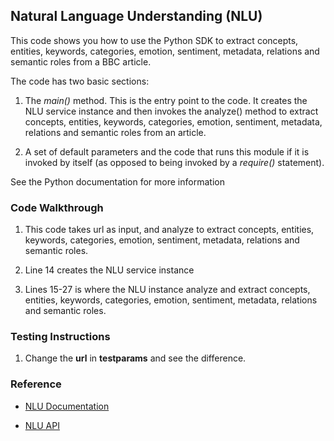 ## Natural Language Understanding (NLU)

This code shows you how to use the Python SDK to extract concepts, entities, keywords, categories, emotion, sentiment, metadata, relations and semantic roles from a BBC article. 

The code has two basic sections:

1. The *main()* method. This is the entry point to the code. It creates the NLU service instance and then invokes the analyze() method to extract concepts, entities, keywords, categories, emotion, sentiment, metadata, relations and semantic roles from an article.

2. A set of default parameters and the code that runs this module if it is invoked by itself (as opposed to being invoked by a *require()* statement).

See the Python documentation for more information

### Code Walkthrough
1. This code takes url as input, and analyze to extract concepts, entities, keywords, categories, emotion, sentiment, metadata, relations and semantic roles.

2. Line 14 creates the NLU service instance

3. Lines 15-27 is where the NLU instance analyze and extract concepts, entities, keywords, categories, emotion, sentiment, metadata, relations and semantic roles.

### Testing Instructions
1. Change the **url** in **testparams** and see the difference.


### Reference
* [NLU Documentation](https://console.bluemix.net/docs/services/natural-language-understanding/getting-started.html#getting-started-tutorial)

* [NLU API](https://www.ibm.com/watson/developercloud/natural-language-understanding/api/v1/)